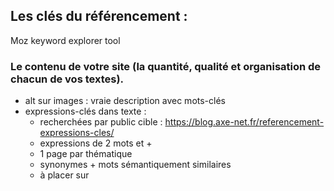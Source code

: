 ## Les clés du référencement :
Moz keyword explorer tool

### Le contenu de votre site (la quantité, qualité et organisation de chacun de vos textes).
- alt sur images : vraie description avec mots-clés
- expressions-clés dans texte :
  - recherchées par public cible : https://blog.axe-net.fr/referencement-expressions-cles/
  - expressions de 2 mots et + 
  - 1 page par thématique
  - synonymes + mots sémantiquement similaires
  - à placer sur <title> : balise unique sur chacune des pages de votre site avec expression-clé de la page
  - <h1> et sous titres puis 1er <p> qui suit chaque titre
  - <strong> mots importants
  - /!\ à ne pas être répétitif
  - textes des liens
  - robots détestent déteste ce qui est visible pour eux, mais pas pour l'internaute
  - position expressions clés dans texte (cf image)
  
### L'architecture du site (la manière dont les pages sont constituées et liées entre elles).
- Accès aux pages importantes du site en HomePage
- Liens internes (entre pages) sur mots-clés
- URL avec mots clés et tirets
  
### Les liens hypertextes qui pointent vers votre site (à partir d'autres sites)
- Réseaux sociaux
- Sites partenaires pouvant ajouter votre site au leur :
  - sans faire de liens réciproques : A vers B et B vers A
  - liens dans le contenu éditorial sur des mots-clés
  - sites et pages à la thématique complémentaire, similaire ou adjacente
  - https://www.webconversion.fr/seo-un-bon-backlink/
  - https://www.journalducm.com/liens-dofollow-et-nofollow
  
### Balise Keywords en <head> à fuir, utile pour trouver mots-clés chez concurrents

### BALISE META DESCRIPTION <head> pour le public cible
  - verbes d'action (ex : "comparer") pour faire prendre l'initiative du clic à l'internaute.
  - indiquer un avantage donné à l'internaute (ex : "gagnez, profitez de, télécharger gratuitement")
  - 150 caractères : lecture rapide et efficace type slogan
  - expressions clées des utilisateurs (repris en gras dans barre navigation Google)

### Autres
- rapidité d'affichage d'un site
- taux de rebond (doit être faible : visiteurs qui cliquent et partent de suite)
- vrai nom de domaine et un hébergement
- outils de référencement : https://blog.axe-net.fr/referencement-9-outils-referencement/
